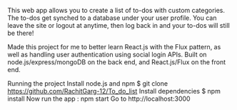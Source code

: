
This web app allows you to create a list of to-dos with custom categories. The to-dos get synched to a database under your user profile. You can leave the site or logout at anytime, then log back in and your to-dos will still be there!

Made this project for me to better learn React.js with the Flux pattern, as well as handling user authentication using social login APIs. Built on node.js/express/mongoDB on the back end, and React.js/Flux on the front end.

Running the project
Install node.js and npm
$ git clone https://github.com/RachitGarg-12/To_do_list
Install dependencies $ npm install
Now run the app : npm start
Go to http://localhost:3000